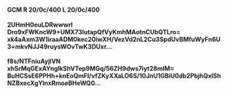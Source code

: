 #### GCM R 20/0c/400 L 20/0c/400
**2UHmH0euLDRwwwrl**<br/>**Dro9xFWKncW9+UMX73IutapQfVyKmhMAotnCUbQTLro=**<br/>**xk4aAxm3W1iraaADM0kec20iwXH/VezVd2nL2Cu3SpdUvBMfuWyFn6U3+mkvNJJ49ruysWOvTwK3DUxr...**<br/><br/>
**f8s/NTFniuAyjlVN**<br/>**xhSrMqGExAYngIkShVTep9MGq/56ZH9dws7iyt28mlM=**<br/>**BuHCSsE6PPHh+knEoQmFI/vfZKyXXaLO6S/10JnU1GBiU0db2PbjhQxlShNZBxecXgYlnxRmoeBHeWQ0...**